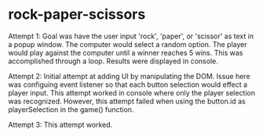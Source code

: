 # rock-paper-scissors
Attempt 1: Goal was have the user input 'rock', 'paper', or 'scissor' as text in a popup window. The computer would select a random option. The player would play against the computer until a winner reaches 5 wins. This was accomplished through a loop. Results were displayed in console.

Attempt 2: Initial attempt at adding UI by manipulating the DOM. Issue here was configuing event listener so that each button selection would effect a player input. This attempt worked in console where only the player selection was recognized. However, this attempt failed when using the button.id as playerSelection in the game() function.

Attempt 3: This attempt worked.